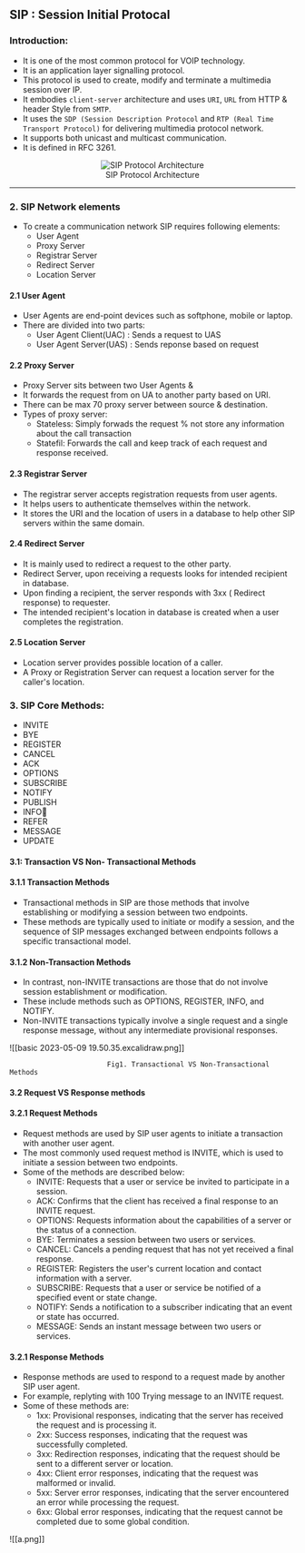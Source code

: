 
## SIP : Session Initial Protocal

### Introduction:
+ It is one of the most common protocol for VOIP technology.
+ It is an application layer signalling protocol.
+ This protocol is used to create, modify and terminate a multimedia session over IP.
+ It embodies `client-server` architecture and uses `URI`, `URL` from HTTP & header Style from `SMTP`.
+ It uses the `SDP (Session Description Protocol` and `RTP (Real Time Transport Protocol)` for delivering multimedia protocol network.
+ It supports both unicast and multicast communication.
+ It is defined in RFC 3261.


<figure align="center">
  <img src="OSI-SIP-Architecture.jpg" alt="SIP Protocol Architecture" >
  <figcaption>SIP Protocol Architecture</figcaption>
</figure> 

----------


### 2. SIP Network elements
+ To create a communication network SIP requires following elements:
  + User Agent
  + Proxy Server
  + Registrar Server
  + Redirect Server
  + Location Server

#### 2.1 User Agent
+ User Agents are end-point devices such as softphone, mobile or laptop.
+ There are divided into two parts:
  + User Agent Client(UAC) : Sends a request to UAS
  + User Agent Server(UAS) : Sends reponse based on request

#### 2.2 Proxy Server
+ Proxy Server sits between two User Agents &
+ It forwards the request from on UA to another party based on URI.
+ There can be max 70 proxy server between source & destination.
+ Types of proxy server:
  + Stateless: Simply forwads the request % not store any information about the call transaction
  + Statefil: Forwards the call and keep track of each request and response received.



#### 2.3 Registrar Server
+ The registrar server accepts registration requests from user agents.
+ It helps users to authenticate themselves within the network.
+ It stores the URI and the location of users in a database to help other SIP servers within the same domain.



#### 2.4 Redirect Server
+ It is mainly used to redirect a request to the other party.
+ Redirect Server, upon receiving a requests looks for intended recipient in database.
+ Upon finding a recipient, the server responds with 3xx ( Redirect response) to requester.
+ The intended recipient's location in database is created when a user completes the registration.


#### 2.5 Location Server
+ Location server provides possible location of a caller.
+ A Proxy or Registration Server can request a location server for the caller's location.


### 3. SIP Core Methods:
+ INVITE
+ BYE
+ REGISTER
+ CANCEL
+ ACK
+ OPTIONS
+ SUBSCRIBE
+ NOTIFY
+ PUBLISH
+ INFO
+ REFER
+ MESSAGE
+ UPDATE

#### 3.1: Transaction VS Non- Transactional Methods

#### 3.1.1 Transaction Methods
+ Transactional methods in SIP are those methods that involve establishing or modifying a session between two endpoints. 
+ These methods are typically used to initiate or modify a session, and the sequence of SIP messages exchanged between endpoints follows a specific transactional model.

#### 3.1.2 Non-Transaction Methods
+ In contrast, non-INVITE transactions are those that do not involve session establishment or modification. 
+ These include methods such as OPTIONS, REGISTER, INFO, and NOTIFY. 
+ Non-INVITE transactions typically involve a single request and a single response message, without any intermediate provisional responses.

![[basic 2023-05-09 19.50.35.excalidraw.png]]

							Fig1. Transactional VS Non-Transactional Methods


#### 3.2 Request VS Response methods

#### 3.2.1 Request Methods
+ Request methods are used by SIP user agents to initiate a transaction with another user agent. 
+ The most commonly used request method is INVITE, which is used to initiate a session between two endpoints. 
+ Some of the methods are described below:
    + INVITE: Requests that a user or service be invited to participate in a session.
    + ACK: Confirms that the client has received a final response to an INVITE request.
    + OPTIONS: Requests information about the capabilities of a server or the status of a connection.
    + BYE: Terminates a session between two users or services.
    + CANCEL: Cancels a pending request that has not yet received a final response.
    + REGISTER: Registers the user's current location and contact information with a server.
    + SUBSCRIBE: Requests that a user or service be notified of a specified event or state change.
    + NOTIFY: Sends a notification to a subscriber indicating that an event or state has occurred.
    + MESSAGE: Sends an instant message between two users or services.


#### 3.2.1 Response Methods
+ Response methods are used to respond to a request made by another SIP user agent. 
+ For example, replyting with 100 Trying message to an INVITE request. 
+ Some of these methods are:
    + 1xx: Provisional responses, indicating that the server has received the request and is processing it.
    + 2xx: Success responses, indicating that the request was successfully completed.
    + 3xx: Redirection responses, indicating that the request should be sent to a different server or location.
    + 4xx: Client error responses, indicating that the request was malformed or invalid.
    + 5xx: Server error responses, indicating that the server encountered an error while processing the request.
    + 6xx: Global error responses, indicating that the request cannot be completed due to some global condition.


![[a.png]]

